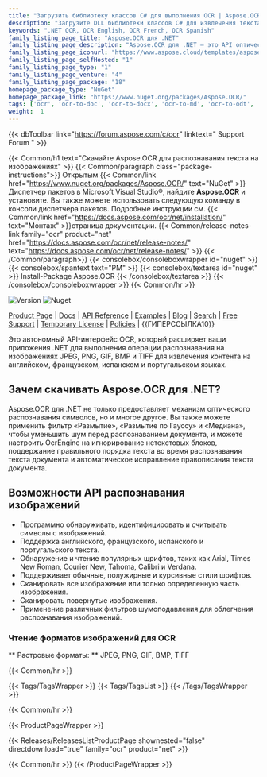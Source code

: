 ```yaml
---
title: "Загрузить библиотеку классов C# для выполнения OCR | Aspose.OCR API"
description: "Загрузите DLL библиотеки классов C# для извлечения текста для распознавания символов и текста на английском, французском, испанском и португальском языках из растровых изображений через локальный API .NET."
keywords: ".NET OCR, OCR English, OCR French, OCR Spanish"
family_listing_page_title: "Aspose.OCR для .NET"
family_listing_page_description: "Aspose.OCR для .NET — это API оптического распознавания символов, который позволяет разработчикам добавлять функции OCR в свои веб-приложения ASP.NET, веб-службы и приложения Windows, не требуя каких-либо дополнительных инструментов или API."
family_listing_page_iconurl: "https://www.aspose.cloud/templates/aspose/App_Themes/V3/images/ocr/272x272/aspose_ocr-for-net-min.png"
family_listing_page_selfHosted: "1"
family_listing_page_type: "1"
family_listing_page_venture: "4"
family_listing_page_package: "18"
homepage_package_type: "NuGet"
homepage_package_link: "https://www.nuget.org/packages/Aspose.OCR/"
tags: ['ocr', 'ocr-to-doc', 'ocr-to-docx', 'ocr-to-md', 'ocr-to-odt', 'ocr-to-pdf', 'ocr-to-text']
weight:  1
---
```


{{< dbToolbar link="https://forum.aspose.com/c/ocr" linktext=" Support Forum " >}}

{{< Common/h1 text="Скачайте Aspose.OCR для распознавания текста на изображениях"  >}}
{{< Common/paragraph class="package-instructions">}}
Открытым
{{< Common/link href="https://www.nuget.org/packages/Aspose.OCR/" text="NuGet"  >}}Диспетчер пакетов в Microsoft Visual Studio®, найдите <b>Aspose.OCR</b> и установите. Вы также можете использовать следующую команду в консоли диспетчера пакетов. Подробные инструкции см.
{{< Common/link href="https://docs.aspose.com/ocr/net/installation/" text="Монтаж"  >}}страница документации.
{{< Common/release-notes-link family="ocr" product="net" href="https://docs.aspose.com/ocr/net/release-notes/" text="https://docs.aspose.com/ocr/net/release-notes/"  >}}
{{< /Common/paragraph>}}
{{< consolebox/consoleboxwrapper id="nuget" >}}
       {{< consolebox/spantext text="PM" >}}
       {{< consolebox/textarea id="nuget" >}} Install-Package Aspose.OCR {{< /consolebox/textarea >}}
{{< /consolebox/consoleboxwrapper >}}
{{< Common/hr >}}

![Version](https://img.shields.io/nuget/v/Aspose.Total) ![Nuget](https://img.shields.io/nuget/dt/Aspose.Total?label=nuget%20downloads)

[Product Page](https://products.aspose.com/total/net/) | [Docs](https://docs.aspose.com/total/net/) | [API Reference](https://reference.aspose.com/) | [Examples](http://aspose.github.io) | [Blog](https://blog.aspose.com/category/total/) | [Search](https://search.aspose.com/) | [Free Support](https://forum.aspose.com/) | [Temporary License](https://purchase.aspose.com/temporary-license) | [Policies](https://purchase.aspose.com/policies) | {{ГИПЕРССЫЛКА10}}

Это автономный API-интерфейс OCR, который расширяет ваши приложения .NET для выполнения операции распознавания на изображениях JPEG, PNG, GIF, BMP и TIFF для извлечения контента на английском, французском, испанском и португальском языках.

## Зачем скачивать Aspose.OCR для .NET?

Aspose.OCR для .NET не только предоставляет механизм оптического распознавания символов, но и многое другое. Вы также можете применить фильтр «Размытие», «Размытие по Гауссу» и «Медиана», чтобы уменьшить шум перед распознаванием документа, и можете настроить OcrEngine на игнорирование нетекстовых блоков, поддержание правильного порядка текста во время распознавания текста документа и автоматическое исправление правописания текста документа.

## Возможности API распознавания изображений

- Программно обнаруживать, идентифицировать и считывать символы с изображений.
- Поддержка английского, французского, испанского и португальского текста.
- Обнаружение и чтение популярных шрифтов, таких как Arial, Times New Roman, Courier New, Tahoma, Calibri и Verdana.
- Поддерживает обычные, полужирные и курсивные стили шрифтов.
- Сканировать все изображение или только определенную часть изображения.
- Сканировать повернутые изображения.
- Применение различных фильтров шумоподавления для облегчения распознавания изображений.

### Чтение форматов изображений для OCR

** Растровые форматы: ** JPEG, PNG, GIF, BMP, TIFF

{{< Common/hr >}}

{{< Tags/TagsWrapper >}}
 {{< Tags/TagsList >}}
{{< /Tags/TagsWrapper >}}

{{< Common/hr >}}

{{< ProductPageWrapper >}}
<!-- ReleasesListProductPage-->
   {{< Releases/ReleasesListProductPage shownested="false"  directdownload="true" family="ocr" product="net" >}}
<!-- /ReleasesListProductPage-->
{{< Common/hr >}}
{{< /ProductPageWrapper >}}

